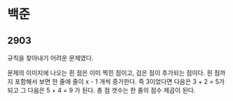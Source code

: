 # 백준

## 2903

규칙을 찾아내기 어려운 문제였다.

문제의 이미지에 나오는 흰 점은 이미 찍힌 점이고, 검은 점이 추가되는 점이다. 흰 점까지 포함해서 보면 한 줄에 줄이 x - 1 개씩 증가한다. 즉 3이었다면 다음은 3 + 2 = 5가 되고 그 다음은 5 + 4 = 9 가 된다. 총 점 갯수는 한 줄의 점수 제곱이 된다.